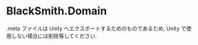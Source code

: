 # BlackSmith.Domain
.meta ファイルは Unity へエクスポートするためのものであるため, Unity で使用しない場合には削除等してください.
<!--
Aincrad  
An Incarnating Radius  
具現化する世界
-->
